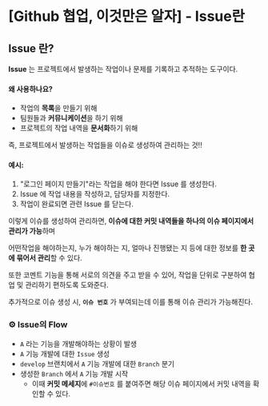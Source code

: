 [Github 협업, 이것만은 알자] - Issue란
===

## Issue 란?
**Issue** 는 프로젝트에서 발생하는 작업이나 문제를 기록하고 추적하는 도구이다. 

#### 왜 사용하나요?
- 작업의 **목록**을 만들기 위해
- 팀원들과 **커뮤니케이션**을 하기 위해
- 프로젝트의 작업 내역을 **문서화**하기 위해

즉, 프로젝트에서 발생하는 작업들을 이슈로 생성하여 관리하는 것!!


#### 예시:
1. "로그인 페이지 만들기"라는 작업을 해야 한다면 Issue 를 생성한다.
2. Issue 에 작업 내용을 작성하고, 담당자를 지정한다.
3. 작업이 완료되면 관련 Issue 를 닫는다.

이렇게 이슈를 생성하여 관리하면, **이슈에 대한 커밋 내역들을 하나의 이슈 페이지에서 관리가 가능**하며

어떤작업을 해야하는지, 누가 해야하는 지, 얼마나 진행됐는 지 등에 대한 정보를 **한 곳에 묶어서 관리**할 수 있다.

또한 코멘트 기능을 통해 서로의 의견을 주고 받을 수 있어, 작업을 단위로 구분하여 협업 및 관리하기 편하도록 도와준다.

추가적으로 이슈 생성 시, **`이슈 번호`** 가 부여되는데 이를 통해 이슈 관리가 가능해진다.

### ⚙️ Issue의 Flow
- `A` 라는 기능을 개발해야하는 상황이 발생
- `A` 기능 개발에 대한 `Issue` 생성
- `develop` 브랜치에서 `A` 기능 개발에 대한 `Branch` 분기
- 생성한 `Branch` 에서 `A` 기능 개발 시작
    - 이때 **커밋 메세지**에 `#이슈번호` 를 붙여주면 해당 이슈 페이지에서 커밋 내역을 확인할 수 있다.

